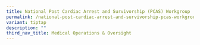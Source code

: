 ```yaml
---
title: National Post Cardiac Arrest and Survivorship (PCAS) Workgroup
permalink: /national-post-cardiac-arrest-and-survivorship-pcas-workgroup/
variant: tiptap
description: ""
third_nav_title: Medical Operations & Oversight
---
```

